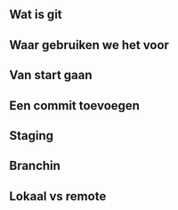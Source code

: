 ## Wat is git

## Waar gebruiken we het voor

## Van start gaan

## Een commit toevoegen

## Staging

## Branchin

## Lokaal vs remote